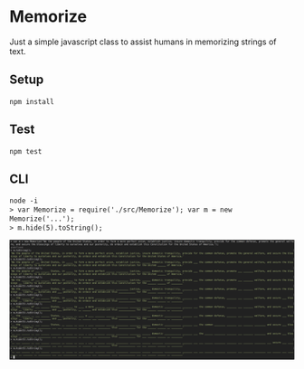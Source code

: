 # Memorize

Just a simple javascript class to assist humans in memorizing strings of text.

## Setup

```
npm install
```

## Test

```
npm test
```

## CLI

```
node -i
> var Memorize = require('./src/Memorize'); var m = new Memorize('...');
> m.hide(5).toString();
```

![CLI Screenshot](./cli-screenshot.png)
